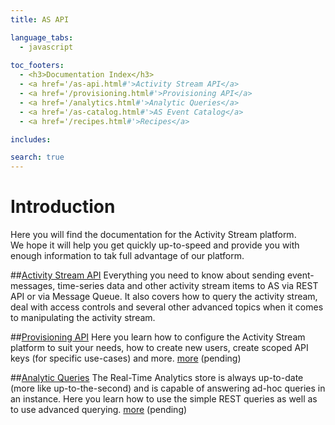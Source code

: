 ```yaml
---
title: AS API

language_tabs:
  - javascript
  
toc_footers:
  - <h3>Documentation Index</h3>
  - <a href='/as-api.html#'>Activity Stream API</a>
  - <a href='/provisioning.html#'>Provisioning API</a>
  - <a href='/analytics.html#'>Analytic Queries</a>
  - <a href='/as-catalog.html#'>AS Event Catalog</a>
  - <a href='/recipes.html#'>Recipes</a>

includes:

search: true
---
```


# Introduction
Here you will find the documentation for the Activity Stream platform.</br>
We hope it will help you get quickly up-to-speed and provide you with enough information to tak full advantage of our platform.

##[Activity Stream API](/as-api.html)
Everything you need to know about sending event-messages, time-series data and other activity stream items to AS via REST API or via Message Queue. It also covers how to query the activity stream, deal with access controls and several other advanced topics when it comes to manipulating the activity stream.

##[Provisioning API](/provisioning.html)
Here you learn how to configure the Activity Stream platform to suit your needs, how to create new users, create scoped API keys (for specific use-cases) and more. [more](/provisioning.html) (pending)

<!--
##Graph Queries (SQL)
The Historical store, containing all the activity stream data in it's event-entity graph, can be queried using a SQL like language which has been enhanced to facilitate graph traversals and other graph specific goodies. [more](/graph.html) (pending)
-->

##[Analytic Queries](/analytics.html)
The Real-Time Analytics store is always up-to-date (more like up-to-the-second) and is capable of answering ad-hoc queries in an instance. Here you learn how to use the simple REST queries as well as to use advanced querying. [more](/analytics.html) (pending)

<!--
##The AS Event-Type Catalog*
Activity Stream is building a catalog of predefined actions. When these actions are used the Observation Engine automatically kicks in and starts producing Observations without any further configuration and tailored dashboards as well as domain specific reports become available.  [more](/as-library.html)

\***Please Note:** It may depend on your subscription what observations, dashboards and reports become available to you.

##Recipes
Here we collect all the tips, tricks and recipes for known/common scenarios. This section is maintained in collaboration with our users. [more](/recipes.html) (Pending)

##Details & references
More detailed reading material available for those interested in nuts and bolts. The common denominator here is that this is material that we did nat want to have clutter our API documentation but we hope some may find interesting or at least helpful. [more](/details.html)
-->

<!--
  - <a href='/graph.html#'>SQL Graph Queries</a>
  - <a href='/as-catalog.html#'>The AS Event-Type Catalog</a>
  - <a href='/recipes.html#'>Recipes</a>
  - <a href='/details.html#'>Details & references</a>
-->